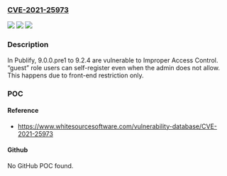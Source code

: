 ### [CVE-2021-25973](https://cve.mitre.org/cgi-bin/cvename.cgi?name=CVE-2021-25973)
![](https://img.shields.io/static/v1?label=Product&message=publify_core&color=blue)
![](https://img.shields.io/static/v1?label=Version&message=%3E%3D%209.0.0.pre1%20&color=brighgreen)
![](https://img.shields.io/static/v1?label=Vulnerability&message=CWE-285%20Improper%20Authorization&color=brighgreen)

### Description

In Publify, 9.0.0.pre1 to 9.2.4 are vulnerable to Improper Access Control. “guest” role users can self-register even when the admin does not allow. This happens due to front-end restriction only.

### POC

#### Reference
- https://www.whitesourcesoftware.com/vulnerability-database/CVE-2021-25973

#### Github
No GitHub POC found.


